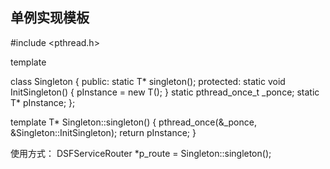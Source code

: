 ## 单例实现模板
#include <pthread.h>

template <typename T>

class Singleton
{
    public:
        static T* singleton();
    protected:
        static void InitSingleton()
		{
			pInstance = new T();
		}
		static pthread_once_t _ponce;
		static T* pInstance;
};

template <typename T>
T* Singleton<T>::singleton()
{
    pthread_once(&_ponce, &Singleton<T>::InitSingleton);
    return pInstance;
}

使用方式：
DSFServiceRouter *p_route = Singleton<DSFServiceRouter>::singleton();


